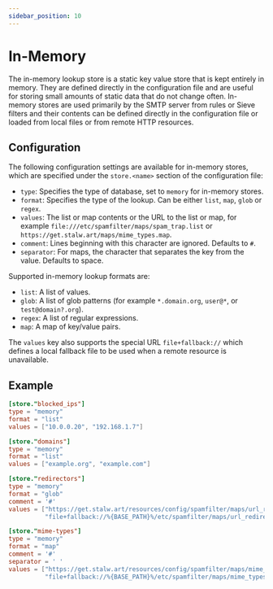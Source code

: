 ```yaml
---
sidebar_position: 10
---
```


# In-Memory

The in-memory lookup store is a static key value store that is kept entirely in memory. They are defined directly in the configuration file and are useful for storing small amounts of static data that do not change often.
In-memory stores are used primarily by the SMTP server from rules or Sieve filters and their contents can be defined directly in the configuration file or loaded from local files or from remote HTTP resources.

## Configuration

The following configuration settings are available for in-memory stores, which are specified under the `store.<name>` section of the configuration file:

- `type`: Specifies the type of database, set to `memory` for in-memory stores.
- `format`: Specifies the type of the lookup. Can be either `list`, `map`, `glob` or `regex`.
- `values`: The list or map contents or the URL to the list or map, for example `file:///etc/spamfilter/maps/spam_trap.list` or `https://get.stalw.art/maps/mime_types.map`.
- `comment`: Lines beginning with this character are ignored. Defaults to `#`.
- `separator`: For maps, the character that separates the key from the value. Defaults to space.

Supported in-memory lookup formats are:

- `list`: A list of values.
- `glob`: A list of glob patterns (for example `*.domain.org`, `user@*`, or `test@domain?.org`).
- `regex`: A list of regular expressions.
- `map`: A map of key/value pairs.

The `values` key also supports the special URL `file+fallback://` which defines a local fallback file to be used when a remote resource is unavailable.

## Example

```toml
[store."blocked_ips"]
type = "memory"
format = "list"
values = ["10.0.0.20", "192.168.1.7"]

[store."domains"]
type = "memory"
format = "list"
values = ["example.org", "example.com"]

[store."redirectors"]
type = "memory"
format = "glob"
comment = '#'
values = ["https://get.stalw.art/resources/config/spamfilter/maps/url_redirectors.list", 
          "file+fallback://%{BASE_PATH}%/etc/spamfilter/maps/url_redirectors.list"]

[store."mime-types"]
type = "memory"
format = "map"
comment = '#'
separator = ' '
values = ["https://get.stalw.art/resources/config/spamfilter/maps/mime_types.map", 
          "file+fallback://%{BASE_PATH}%/etc/spamfilter/maps/mime_types.map"]

```

